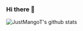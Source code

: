 ### Hi there 👋

![JustMangoT's github stats](https://github-readme-stats.vercel.app/api?username=JustMangoT&show_icons=true&theme=gruvbox) 
